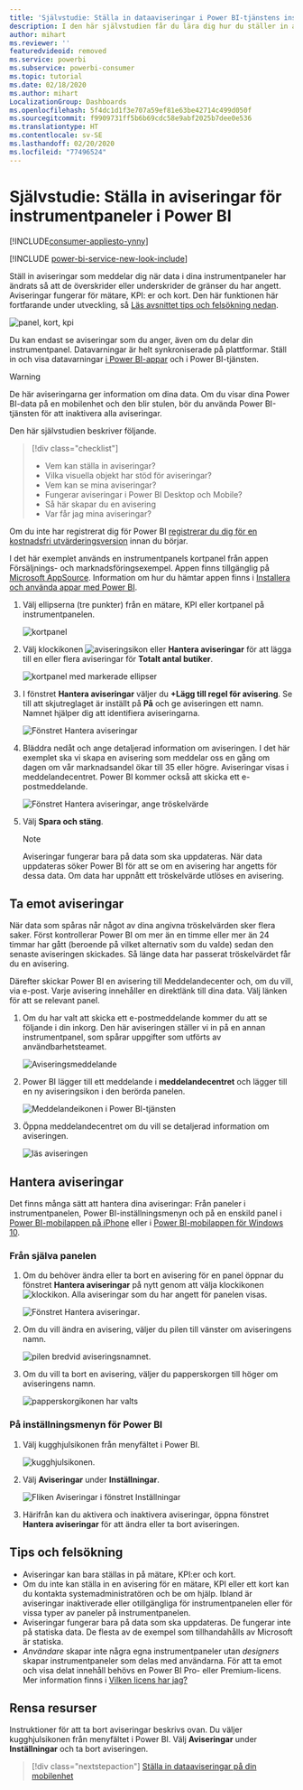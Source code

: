 ```yaml
---
title: 'Självstudie: Ställa in dataaviseringar i Power BI-tjänstens instrumentpaneler'
description: I den här självstudien får du lära dig hur du ställer in aviseringar som meddelar dig när data i dina instrumentpaneler har ändrats så att de överskrider de gränser du har angett i Microsoft Power BI-tjänsten.
author: mihart
ms.reviewer: ''
featuredvideoid: removed
ms.service: powerbi
ms.subservice: powerbi-consumer
ms.topic: tutorial
ms.date: 02/18/2020
ms.author: mihart
LocalizationGroup: Dashboards
ms.openlocfilehash: 5f4dc1d1f3e707a59ef81e63be42714c499d050f
ms.sourcegitcommit: f9909731ff5b6b69cdc58e9abf2025b7dee0e536
ms.translationtype: HT
ms.contentlocale: sv-SE
ms.lasthandoff: 02/20/2020
ms.locfileid: "77496524"
---
```

# <a name="tutorial-set-alerts-on-power-bi-dashboards"></a>Självstudie: Ställa in aviseringar för instrumentpaneler i Power BI

[!INCLUDE[consumer-appliesto-ynny](../includes/consumer-appliesto-ynny.md)]

[!INCLUDE [power-bi-service-new-look-include](../includes/power-bi-service-new-look-include.md)]

Ställ in aviseringar som meddelar dig när data i dina instrumentpaneler har ändrats så att de överskrider eller underskrider de gränser du har angett. Aviseringar fungerar för mätare, KPI: er och kort. Den här funktionen här fortfarande under utveckling, så [Läs avsnittet tips och felsökning nedan](#tips-and-troubleshooting).

![panel, kort, kpi](media/end-user-alerts/card-gauge-kpi.png)

Du kan endast se aviseringar som du anger, även om du delar din instrumentpanel. Datavarningar är helt synkroniserade på plattformar. Ställ in och visa datavarningar [i Power BI-appar](mobile/mobile-set-data-alerts-in-the-mobile-apps.md) och i Power BI-tjänsten. 

> [!WARNING]
> De här aviseringarna ger information om dina data. Om du visar dina Power BI-data på en mobilenhet och den blir stulen, bör du använda Power BI-tjänsten för att inaktivera alla aviseringar.
> 

Den här självstudien beskriver följande.
> [!div class="checklist"]
> * Vem kan ställa in aviseringar?
> * Vilka visuella objekt har stöd för aviseringar?
> * Vem kan se mina aviseringar?
> * Fungerar aviseringar i Power BI Desktop och Mobile?
> * Så här skapar du en avisering
> * Var får jag mina aviseringar?

Om du inte har registrerat dig för Power BI [registrerar du dig för en kostnadsfri utvärderingsversion](https://app.powerbi.com/signupredirect?pbi_source=web) innan du börjar.

I det här exemplet används en instrumentpanels kortpanel från appen Försäljnings- och marknadsföringsexempel. Appen finns tillgänglig på [Microsoft AppSource](https://appsource.microsoft.com). Information om hur du hämtar appen finns i [Installera och använda appar med Power BI](end-user-app-view.md).

1. Välj ellipserna (tre punkter) från en mätare, KPI eller kortpanel på instrumentpanelen.
   
   ![kortpanel](media/end-user-alerts/power-bi-cards.png)
2. Välj klockikonen ![aviseringsikon](media/end-user-alerts/power-bi-bell-icon.png) eller **Hantera aviseringar** för att lägga till en eller flera aviseringar för **Totalt antal butiker**.

   ![kortpanel med markerade ellipser](media/end-user-alerts/power-bi-ellipses.png)

   
1. I fönstret **Hantera aviseringar** väljer du **+Lägg till regel för avisering**.  Se till att skjutreglaget är inställt på **På** och ge aviseringen ett namn. Namnet hjälper dig att identifiera aviseringarna.
   
   ![Fönstret Hantera aviseringar](media/end-user-alerts/power-bi-manage-alert.png)
4. Bläddra nedåt och ange detaljerad information om aviseringen.  I det här exemplet ska vi skapa en avisering som meddelar oss en gång om dagen om vår marknadsandel ökar till 35 eller högre. Aviseringar visas i meddelandecentret. Power BI kommer också att skicka ett e-postmeddelande.
   
   ![Fönstret Hantera aviseringar, ange tröskelvärde](media/end-user-alerts/power-bi-manage-alert-details.png)
5. Välj **Spara och stäng**.
 
   > [!NOTE]
   > Aviseringar fungerar bara på data som ska uppdateras. När data uppdateras söker Power BI för att se om en avisering har angetts för dessa data. Om data har uppnått ett tröskelvärde utlöses en avisering. 
   > 

## <a name="receiving-alerts"></a>Ta emot aviseringar
När data som spåras når något av dina angivna tröskelvärden sker flera saker. Först kontrollerar Power BI om mer än en timme eller mer än 24 timmar har gått (beroende på vilket alternativ som du valde) sedan den senaste aviseringen skickades. Så länge data har passerat tröskelvärdet får du en avisering.

Därefter skickar Power BI en avisering till Meddelandecenter och, om du vill, via e-post. Varje avisering innehåller en direktlänk till dina data. Välj länken för att se relevant panel.  

1. Om du har valt att skicka ett e-postmeddelande kommer du att se följande i din inkorg. Den här aviseringen ställer vi in på en annan instrumentpanel, som spårar uppgifter som utförts av användbarhetsteamet.
   
   ![Aviseringsmeddelande](media/end-user-alerts/power-bi-alert-email.png)
2. Power BI lägger till ett meddelande i **meddelandecentret** och lägger till en ny aviseringsikon i den berörda panelen.
   
   ![Meddelandeikonen i Power BI-tjänsten](media/end-user-alerts/power-bi-task-alert.png)
3. Öppna meddelandecentret om du vill se detaljerad information om aviseringen.
   
    ![läs aviseringen](media/end-user-alerts/power-bi-notification.png)
   
  

## <a name="managing-alerts"></a>Hantera aviseringar

Det finns många sätt att hantera dina aviseringar: Från paneler i instrumentpanelen, Power BI-inställningsmenyn och på en enskild panel i [Power BI-mobilappen på iPhone](mobile/mobile-set-data-alerts-in-the-mobile-apps.md) eller i [Power BI-mobilappen för Windows 10](mobile/mobile-set-data-alerts-in-the-mobile-apps.md).

### <a name="from-the-tile-itself"></a>Från själva panelen

1. Om du behöver ändra eller ta bort en avisering för en panel öppnar du fönstret **Hantera aviseringar** på nytt genom att välja klockikonen ![klockikon](media/end-user-alerts/power-bi-bell-icon.png). Alla aviseringar som du har angett för panelen visas.
   
    ![Fönstret Hantera aviseringar](media/end-user-alerts/power-bi-manage-alerts.png).
2. Om du vill ändra en avisering, väljer du pilen till vänster om aviseringens namn.
   
    ![pilen bredvid aviseringsnamnet](media/end-user-alerts/power-bi-modify-alert.png).
3. Om du vill ta bort en avisering, väljer du papperskorgen till höger om aviseringens namn.
   
      ![papperskorgikonen har valts](media/end-user-alerts/power-bi-alert-delete.png)

### <a name="from-the-power-bi-settings-menu"></a>På inställningsmenyn för Power BI

1. Välj kugghjulsikonen från menyfältet i Power BI.
   
    ![kugghjulsikonen](media/end-user-alerts/powerbi-gear-icon.png).
2. Välj **Aviseringar** under **Inställningar**.
   
    ![Fliken Aviseringar i fönstret Inställningar](media/end-user-alerts/power-bi-alert-settings.png)
3. Härifrån kan du aktivera och inaktivera aviseringar, öppna fönstret **Hantera aviseringar** för att ändra eller ta bort aviseringen.

## <a name="tips-and-troubleshooting"></a>Tips och felsökning 

* Aviseringar kan bara ställas in på mätare, KPI:er och kort.
* Om du inte kan ställa in en avisering för en mätare, KPI eller ett kort kan du kontakta systemadministratören och be om hjälp. Ibland är aviseringar inaktiverade eller otillgängliga för instrumentpanelen eller för vissa typer av paneler på instrumentpanelen.
* Aviseringar fungerar bara på data som ska uppdateras. De fungerar inte på statiska data. De flesta av de exempel som tillhandahålls av Microsoft är statiska. 
* *Användare* skapar inte några egna instrumentpaneler utan *designers* skapar instrumentpaneler som delas med användarna. För att ta emot och visa delat innehåll behövs en Power BI Pro- eller Premium-licens. Mer information finns i [Vilken licens har jag?](end-user-license.md) 


## <a name="clean-up-resources"></a>Rensa resurser
Instruktioner för att ta bort aviseringar beskrivs ovan. Du väljer kugghjulsikonen från menyfältet i Power BI. Välj **Aviseringar** under **Inställningar** och ta bort aviseringen.

> [!div class="nextstepaction"]
> [Ställa in dataaviseringar på din mobilenhet](mobile/mobile-set-data-alerts-in-the-mobile-apps.md)



